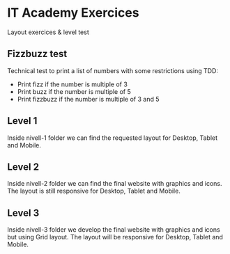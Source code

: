 # IT Academy Exercices

Layout exercices & level test

## Fizzbuzz test

Technical test to print a list of numbers with some restrictions using TDD:

- Print fizz if the number is multiple of 3
- Print buzz if the number is multiple of 5
- Print fizzbuzz if the number is multiple of 3 and 5

## Level 1

Inside nivell-1 folder we can find the requested layout for Desktop, Tablet and Mobile.

## Level 2

Inside nivell-2 folder we can find the final website with graphics and icons. The layout is still responsive for Desktop, Tablet and Mobile.

## Level 3

Inside nivell-3 folder we develop the final website with graphics and icons but using Grid layout. The layout will be responsive for Desktop, Tablet and Mobile.
